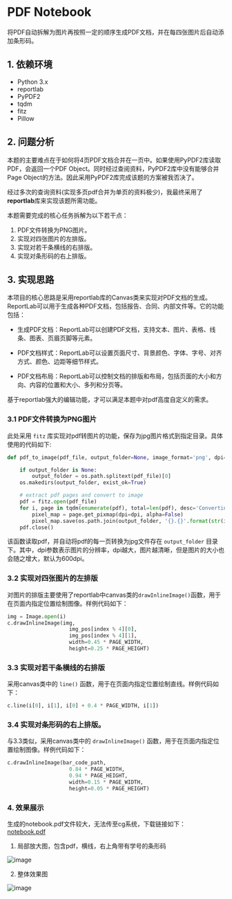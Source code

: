 # PDF Notebook

将PDF自动拆解为图片再按照一定的顺序生成PDF文档，并在每四张图片后自动添加条形码。

## 1. 依赖环境

* Python 3.x
* reportlab
* PyPDF2
* tqdm
* fitz
* Pillow

## 2. 问题分析

本题的主要难点在于如何将4页PDF文档合并在一页中。如果使用PyPDF2库读取PDF，会返回一个PDF Object。同时经过查阅资料，PyPDF2库中没有能够合并Page Object的方法。因此采用PyPDF2库完成该题的方案被我否决了。

经过多次的查询资料(实现多页pdf合并为单页的资料极少)，我最终采用了**reportlab**库来实现该题所需功能。

本题需要完成的核心任务拆解为以下若干点：
1. PDF文件转换为PNG图片。
2. 实现对四张图片的左排版。
3. 实现对若干条横线的右排版。
4. 实现对条形码的右上排版。

## 3. 实现思路

本项目的核心思路是采用reportlab库的Canvas类来实现对PDF文档的生成。
ReportLab可以用于生成各种PDF文档，包括报告、合同、内部文件等。它的功能包括：

* 生成PDF文档：ReportLab可以创建PDF文档，支持文本、图片、表格、线条、图表、页眉页脚等元素。

* PDF文档样式：ReportLab可以设置页面尺寸、背景颜色、字体、字号、对齐方式、颜色、边距等细节样式。

* PDF文档布局：ReportLab可以控制文档的排版和布局，包括页面的大小和方向、内容的位置和大小、多列和分页等。

基于reportlab强大的编辑功能，才可以满足本题中对pdf高度自定义的需求。

### 3.1 PDF文件转换为PNG图片

此处采用 `fitz` 库实现对pdf转图片的功能，保存为jpg图片格式到指定目录。具体使用的代码如下:
```python {.line-numbers}}
def pdf_to_image(pdf_file, output_folder=None, image_format='png', dpi=600):

    if output_folder is None:
        output_folder = os.path.splitext(pdf_file)[0]
    os.makedirs(output_folder, exist_ok=True)

    # extract pdf pages and convert to image
    pdf = fitz.open(pdf_file)
    for i, page in tqdm(enumerate(pdf), total=len(pdf), desc='Converting PDF to image'):
        pixel_map = page.get_pixmap(dpi=dpi, alpha=False)
        pixel_map.save(os.path.join(output_folder, '{}.{}'.format(str(i), image_format)))
    pdf.close()

```
该函数读取pdf，并自动将pdf的每一页转换为jpg文件存在 `output_folder` 目录下。其中，dpi参数表示图片的分辨率，dpi越大，图片越清晰，但是图片的大小也会随之增大，默认为600dpi。

### 3.2 实现对四张图片的左排版

对图片的排版主要使用了reportlab中canvas类的`drawInlineImage()`函数，用于在页面内指定位置绘制图像。样例代码如下：
```python {.line-numbers}}
img = Image.open(i)
c.drawInlineImage(img,
                    img_pos[index % 4][0],
                    img_pos[index % 4][1],
                    width=0.45 * PAGE_WIDTH,
                    height=0.25 * PAGE_HEIGHT)
```

### 3.3 实现对若干条横线的右排版

采用canvas类中的 `line()` 函数，用于在页面内指定位置绘制直线。样例代码如下：
```python {.line-numbers}}
c.line(i[0], i[1], i[0] + 0.4 * PAGE_WIDTH, i[1])

```

### 3.4 实现对条形码的右上排版。

与3.3类似，采用canvas类中的 `drawInlineImage()` 函数，用于在页面内指定位置绘制图像。样例代码如下：
```python {.line-numbers}}
c.drawInlineImage(bar_code_path,
                    0.84 * PAGE_WIDTH,
                    0.94 * PAGE_HEIGHT,
                    width=0.15 * PAGE_WIDTH,
                    height=0.05 * PAGE_HEIGHT)
```

### 4. 效果展示

生成的notebook.pdf文件较大，无法传至cg系统，下载链接如下：
[notebook.pdf](https://drive.google.com/file/d/1MPn9ZDTKdINVvsQX3NRECyEIUCvHRM19/view?usp=share_link)
1. 局部放大图，包含pdf，横线，右上角带有学号的条形码

![image](https://cdn.staticaly.com/gh/QingYunA/my-img@main/img/image.719e0rrhx680.webp)

2. 整体效果图

![image](https://cdn.staticaly.com/gh/QingYunA/my-img@main/img/image.27jn85rclmas.webp)

